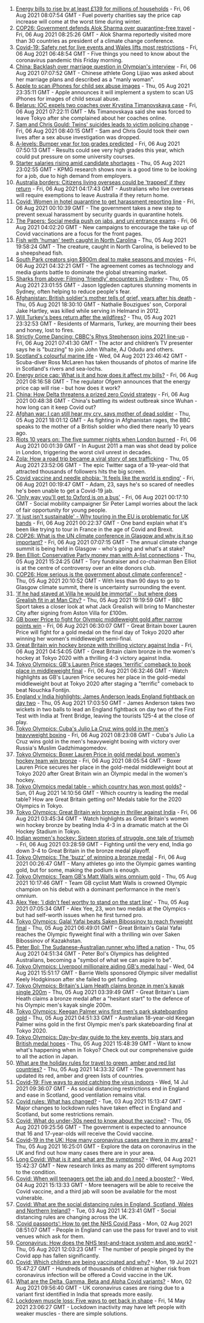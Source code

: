 1. [Energy bills to rise by at least £139 for millions of households](https://www.bbc.co.uk/news/business-58106105) - Fri, 06 Aug 2021 08:07:54 GMT - Fuel poverty charities say the price cap increase will come at the worst time during winter.
2. [COP26: Government defends Alok Sharma over quarantine-free travel](https://www.bbc.co.uk/news/uk-politics-58112621) - Fri, 06 Aug 2021 08:25:26 GMT - Alok Sharma reportedly visited more than 30 countries as president of a climate change conference.
3. [Covid-19: Safety net for live events and Wales lifts most restrictions](https://www.bbc.co.uk/news/uk-58108817) - Fri, 06 Aug 2021 06:48:54 GMT - Five things you need to know about the coronavirus pandemic this Friday morning.
4. [China: Backlash over marriage question in Olympian's interview](https://www.bbc.co.uk/news/world-asia-china-58110014) - Fri, 06 Aug 2021 07:07:52 GMT - Chinese athlete Gong Lijiao was asked about her marriage plans and described as a "manly woman".
5. [Apple to scan iPhones for child sex abuse images](https://www.bbc.co.uk/news/technology-58109748) - Thu, 05 Aug 2021 23:35:11 GMT - Apple announces it will implement a system to scan US iPhones for images of child sexual abuse.
6. [Belarus: IOC expels two coaches over Krystina Timanovskaya case](https://www.bbc.co.uk/news/world-europe-58095558) - Fri, 06 Aug 2021 07:22:11 GMT - Ms Timanovskaya said she was forced to leave Tokyo after she complained about her coaches online.
7. [Sam and Chris Gould: Twins' suicides leads to victim policing change](https://www.bbc.co.uk/news/uk-england-cambridgeshire-58072098) - Fri, 06 Aug 2021 08:40:15 GMT - Sam and Chris Gould took their own lives after a sex abuse investigation was dropped.
8. [A-levels: Bumper year for top grades predicted](https://www.bbc.co.uk/news/education-58106929) - Fri, 06 Aug 2021 07:50:13 GMT - Results could see very high grades this year, which could put pressure on some university courses.
9. [Starter salaries rising amid candidate shortages](https://www.bbc.co.uk/news/business-58104399) - Thu, 05 Aug 2021 23:02:55 GMT - KPMG research shows now is a good time to be looking for a job, due to high demand from employers.
10. [Australia borders: Citizens living overseas could be 'trapped' if they return](https://www.bbc.co.uk/news/world-australia-58110308) - Fri, 06 Aug 2021 04:17:43 GMT - Australians who live overseas will require exemptions to leave Australia if they return home.
11. [Covid: Women in hotel quarantine to get harassment reporting line](https://www.bbc.co.uk/news/stories-58089029) - Fri, 06 Aug 2021 00:10:39 GMT - The government takes a new step to prevent sexual harassment by security guards in quarantine hotels.
12. [The Papers: Social media push on jabs, and uni entrance exams](https://www.bbc.co.uk/news/blogs-the-papers-58109217) - Fri, 06 Aug 2021 04:02:20 GMT - New campaigns to encourage the take up of Covid vaccinations are a focus for the front pages.
13. [Fish with 'human' teeth caught in North Carolina](https://www.bbc.co.uk/news/world-us-canada-58105044) - Thu, 05 Aug 2021 19:58:24 GMT - The creature, caught in North Carolina, is believed to be a sheepshead fish.
14. [South Park creators sign $900m deal to make seasons and movies](https://www.bbc.co.uk/news/business-58109993) - Fri, 06 Aug 2021 04:32:21 GMT - The agreement comes as technology and media giants battle to dominate the global streaming market.
15. [Sharks from above: Filming 'friendly' encounters in Sydney](https://www.bbc.co.uk/news/world-australia-58009981) - Thu, 05 Aug 2021 23:01:55 GMT - Jason Iggleden captures stunning moments in Sydney, often helping to reduce people's fear.
16. [Afghanistan: British soldier's mother tells of grief, years after his death](https://www.bbc.co.uk/news/uk-58063109) - Thu, 05 Aug 2021 18:30:10 GMT - Nathalie Bouzigues' son, Corporal Jake Hartley, was killed while serving in Helmand in 2012.
17. [Will Turkey's bees return after the wildfires?](https://www.bbc.co.uk/news/world-europe-58108527) - Thu, 05 Aug 2021 23:32:53 GMT - Residents of Marmaris, Turkey, are mourning their bees and honey, lost to fires.
18. [Strictly Come Dancing: CBBC's Rhys Stephenson joins 2021 line-up](https://www.bbc.co.uk/news/entertainment-arts-58089932) - Fri, 06 Aug 2021 07:41:30 GMT - The actor and children’s TV presenter says he is "buzzing" to join John Whaite, AJ Odudu and others.
19. [Scotland's colourful marine life](https://www.bbc.co.uk/news/in-pictures-58071314) - Wed, 04 Aug 2021 23:46:42 GMT - Scuba-diver Ross McLaren has taken thousands of photos of marine life in Scotland's rivers and sea-lochs.
20. [Energy price cap: What is it and how does it affect my bills?](https://www.bbc.co.uk/news/business-58090533) - Fri, 06 Aug 2021 08:16:58 GMT - The regulator Ofgem announces that the energy price cap will rise - but how does it work?
21. [China: How Delta threatens a prized zero Covid strategy](https://www.bbc.co.uk/news/world-asia-china-58095909) - Fri, 06 Aug 2021 00:48:38 GMT - China's battling its widest outbreak since Wuhan - how long can it keep Covid out?
22. [Afghan war: I can still hear my cry, says mother of dead soldier](https://www.bbc.co.uk/news/uk-58107220) - Thu, 05 Aug 2021 18:01:12 GMT - As fighting in Afghanistan rages, the BBC speaks to the mother of a British soldier who died there nearly 10 years ago.
23. [Riots 10 years on: The five summer nights when London burned](https://www.bbc.co.uk/news/uk-england-london-58058031) - Fri, 06 Aug 2021 00:01:39 GMT - In August 2011 a man was shot dead by police in London, triggering the worst civil unrest in decades.
24. [Zola: How a road trip became a viral story of sex trafficking](https://www.bbc.co.uk/news/entertainment-arts-58016738) - Thu, 05 Aug 2021 23:52:06 GMT - The epic Twitter saga of a 19-year-old that attracted thousands of followers hits the big screen.
25. [Covid vaccine and needle phobia: 'It feels like the world is ending'](https://www.bbc.co.uk/news/newsbeat-58086377) - Fri, 06 Aug 2021 00:19:47 GMT - Adam, 23, says he's so scared of needles he's been unable to get a Covid-19 jab.
26. ['Only way you'll get to Oxford is on a bus'](https://www.bbc.co.uk/news/education-58013607) - Fri, 06 Aug 2021 00:17:10 GMT - Social mobility campaigner Sir Peter Lampl worries about the lack of fair opportunity for young people.
27. ['It just isn't sustainable' - Why touring in the EU is problematic for UK bands](https://www.bbc.co.uk/news/entertainment-arts-58006647) - Fri, 06 Aug 2021 00:22:37 GMT - One band explain what it's been like trying to tour in France in the age of Covid and Brexit.
28. [COP26: What is the UN climate conference in Glasgow and why is it so important?](https://www.bbc.co.uk/news/science-environment-56901261) - Fri, 06 Aug 2021 07:07:15 GMT - The annual climate change summit is being held in Glasgow - who's going and what's at stake?
29. [Ben Elliot: Conservative Party money man with A-list connections](https://www.bbc.co.uk/news/uk-politics-58100884) - Thu, 05 Aug 2021 15:24:25 GMT - Tory fundraiser and co-chairman Ben Elliot is at the centre of controversy over an elite donors club.
30. [COP26: How serious is the government about climate conference?](https://www.bbc.co.uk/news/uk-politics-58107010) - Thu, 05 Aug 2021 20:10:52 GMT - With less than 90 days to go to Glasgow climate summit, there is uncertainty surrounding the event.
31. ['If he had stayed at Villa he would be immortal' - but where does Grealish fit in at Man City?](https://www.bbc.co.uk/sport/football/58012987) - Thu, 05 Aug 2021 19:19:59 GMT - BBC Sport takes a closer look at what Jack Grealish will bring to Manchester City after signing from Aston Villa for £100m.
32. [GB boxer Price to fight for Olympic middleweight gold after narrow points win](https://www.bbc.co.uk/sport/olympics/58111123) - Fri, 06 Aug 2021 06:30:07 GMT - Great Britain boxer Lauren Price will fight for a gold medal on the final day of Tokyo 2020 after winning her women's middleweight semi-final.
33. [Great Britain win hockey bronze with thrilling victory against India](https://www.bbc.co.uk/sport/olympics/58110122) - Fri, 06 Aug 2021 04:54:05 GMT - Great Britain claim bronze in the women's hockey at Tokyo 2020 with a thrilling 4-3 victory against India.
34. [Tokyo Olympics: GB's Lauren Price stages 'terrific' comeback to book place in middleweight final](https://www.bbc.co.uk/sport/av/olympics/58110777) - Fri, 06 Aug 2021 06:32:46 GMT - Watch highlights as GB's Lauren Price secures her place in the gold-medal middleweight bout at Tokyo 2020 after staging a "terrific" comeback to beat Nouchka Fontijn.
35. [England v India highlights: James Anderson leads England fightback on day two](https://www.bbc.co.uk/sport/av/cricket/58108046) - Thu, 05 Aug 2021 17:03:50 GMT - James Anderson takes two wickets in two balls to lead an England fightback on day two of the First Test with India at Trent Bridge, leaving the tourists 125-4 at the close of play.
36. [Tokyo Olympics: Cuba's Julio La Cruz wins gold in the men's heavyweight boxing](https://www.bbc.co.uk/sport/av/olympics/58113828) - Fri, 06 Aug 2021 08:23:08 GMT - Cuba's Julio La Cruz wins gold in the men's heavyweight boxing with victory over Russia's Muslim Gadzhimagomedov.
37. [Tokyo Olympics: Boxer Lauren Price in gold medal bout, women's hockey team win bronze](https://www.bbc.co.uk/sport/olympics/58111115) - Fri, 06 Aug 2021 08:05:54 GMT - Boxer Lauren Price secures her place in the gold-medal middleweight bout at Tokyo 2020 after Great Britain win an Olympic medal in the women's hockey.
38. [Tokyo Olympics medal table - which country has won most golds?](https://www.bbc.co.uk/sport/olympics/57836709) - Sun, 01 Aug 2021 14:10:56 GMT - Which country is leading the medal table? How are Great Britain getting on? Medals table for the 2020 Olympics in Tokyo.
39. [Tokyo Olympics: Great Britain win bronze in thriller against India](https://www.bbc.co.uk/sport/av/olympics/58110774) - Fri, 06 Aug 2021 03:45:34 GMT - Watch highlights as Great Britain's women win hockey bronze by beating India 4-3 in a dramatic match at the Oi Hockey Stadium in Tokyo.
40. [Indian women's hockey: Sixteen stories of struggle, one tale of triumph](https://www.bbc.co.uk/news/world-asia-india-58071416) - Fri, 06 Aug 2021 03:28:59 GMT - Fighting until the very end, India go down 3-4 to Great Britain in the bronze medal playoff.
41. [Tokyo Olympics: The 'buzz' of winning a bronze medal](https://www.bbc.co.uk/news/newsbeat-58102168) - Fri, 06 Aug 2021 00:26:47 GMT - Many athletes go into the Olympic games wanting gold, but for some, making the podium is enough.
42. [Tokyo Olympics: Team GB's Matt Walls wins omnium gold](https://www.bbc.co.uk/sport/olympics/58098593) - Thu, 05 Aug 2021 10:17:46 GMT - Team GB cyclist Matt Walls is crowned Olympic champion on his debut with a dominant performance in the men's omnium.
43. [Alex Yee: 'I didn't feel worthy to stand on the start line'](https://www.bbc.co.uk/news/newsbeat-58077269) - Thu, 05 Aug 2021 07:05:34 GMT - Alex Yee, 23, won two medals at the Olympics - but had self-worth issues when he first turned pro.
44. [Tokyo Olympics: Galal Yafai beats Saken Bibossinov to reach flyweight final](https://www.bbc.co.uk/sport/olympics/58097007) - Thu, 05 Aug 2021 06:49:01 GMT - Great Britain's Galal Yafai reaches the Olympic flyweight final with a thrilling win over Saken Bibossinov of Kazakhstan.
45. [Peter Bol: The Sudanese-Australian runner who lifted a nation](https://www.bbc.co.uk/news/world-australia-58095689) - Thu, 05 Aug 2021 04:51:34 GMT - Peter Bol's Olympics has delighted Australians, becoming a "symbol of what we can aspire to be".
46. [Tokyo Olympics: Liverpool millionaire aiding GB's medal haul](https://www.bbc.co.uk/news/uk-england-merseyside-58088648) - Wed, 04 Aug 2021 15:51:17 GMT - Barrie Wells sponsored Olympic silver medallist Keely Hodgkinson after she failed to get funding.
47. [Tokyo Olympics: Britain's Liam Heath claims bronze in men's kayak single 200m](https://www.bbc.co.uk/sport/olympics/58096207) - Thu, 05 Aug 2021 03:39:49 GMT - Great Britain's Liam Heath claims a bronze medal after a "hesitant start" to the defence of his Olympic men's kayak single 200m.
48. [Tokyo Olympics: Keegan Palmer wins first men's park skateboarding gold](https://www.bbc.co.uk/sport/av/olympics/58096619) - Thu, 05 Aug 2021 04:51:33 GMT - Australian 18-year-old Keegan Palmer wins gold in the first Olympic men's park skateboarding final at Tokyo 2020.
49. [Tokyo Olympics: Day-by-day guide to the key events, big stars and British medal hopes](https://www.bbc.co.uk/sport/olympics/57778808) - Thu, 05 Aug 2021 15:48:39 GMT - Want to know what's happening when in Tokyo? Check out our comprehensive guide to all the action in Japan.
50. [What are the holiday rules for travel to green, amber and red list countries?](https://www.bbc.co.uk/news/explainers-52544307) - Thu, 05 Aug 2021 14:33:32 GMT - The government has updated its red, amber and green lists of countries.
51. [Covid-19: Five ways to avoid catching the virus indoors](https://www.bbc.co.uk/news/explainers-53917432) - Wed, 14 Jul 2021 09:36:07 GMT - As social distancing restrictions end in England and ease in Scotland, good ventilation remains vital.
52. [Covid rules: What has changed?](https://www.bbc.co.uk/news/explainers-52530518) - Tue, 03 Aug 2021 15:13:47 GMT - Major changes to lockdown rules have taken effect in England and Scotland, but some restrictions remain.
53. [Covid: What do under-30s need to know about the vaccine?](https://www.bbc.co.uk/news/health-57273875) - Thu, 05 Aug 2021 09:25:56 GMT - The government is expected to announce that 16 and 17-year-olds will receive the Covid vaccine.
54. [Covid-19 in the UK: How many coronavirus cases are there in my area?](https://www.bbc.co.uk/news/uk-51768274) - Thu, 05 Aug 2021 16:25:01 GMT - Explore the data on coronavirus in the UK and find out how many cases there are in your area.
55. [Long Covid: What is it and what are the symptoms?](https://www.bbc.co.uk/news/health-57833394) - Wed, 04 Aug 2021 15:42:37 GMT - New research links as many as 200 different symptoms to the condition.
56. [Covid: When will teenagers get the jab and do I need a booster?](https://www.bbc.co.uk/news/health-55045639) - Wed, 04 Aug 2021 15:13:33 GMT - More teenagers will be able to receive the Covid vaccine, and a third jab will soon be available for the most vulnerable.
57. [Covid: What are the social distancing rules in England, Scotland, Wales and Northern Ireland?](https://www.bbc.co.uk/news/uk-51506729) - Tue, 03 Aug 2021 14:23:41 GMT - Social distancing rules are changing across the UK.
58. [‘Covid passports’: How to get the NHS Covid Pass](https://www.bbc.co.uk/news/explainers-55718553) - Mon, 02 Aug 2021 08:51:07 GMT - People in England can use the pass for travel and to visit venues which ask for them.
59. [Coronavirus: How does the NHS test-and-trace system and app work?](https://www.bbc.co.uk/news/explainers-52442754) - Thu, 05 Aug 2021 12:03:23 GMT - The number of people pinged by the Covid app has fallen significantly.
60. [Covid: Which children are being vaccinated and why?](https://www.bbc.co.uk/news/health-57888429) - Mon, 19 Jul 2021 15:47:27 GMT - Hundreds of thousands of children at higher risk from coronavirus infection will be offered a Covid vaccine in the UK.
61. [What are the Delta, Gamma, Beta and Alpha Covid variants?](https://www.bbc.co.uk/news/health-55659820) - Mon, 02 Aug 2021 09:56:40 GMT - UK coronavirus cases are rising due to a variant first identified in India that spreads more easily.
62. [Lockdown muscle loss: Five ways to get back in shape](https://www.bbc.co.uk/news/uk-56887390) - Fri, 14 May 2021 23:06:27 GMT - Lockdown inactivity may have left people with weaker muscles - there are simple solutions.
